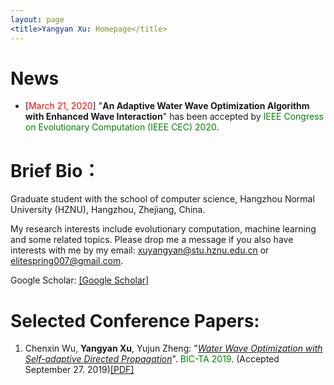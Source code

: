 ```yaml
---
layout: page
<title>Yangyan Xu: Homepage</title>
---
```

# News
<ul>

<li>[<font color="red">March 21, 2020</font>]  "<b>An Adaptive Water Wave Optimization Algorithm with Enhanced Wave Interaction</b>" has been accepted by <font color="green">IEEE Congress on Evolutionary Computation (IEEE CEC) 2020</font>.</li>

</ul>

# Brief Bio：

Graduate student with the school of computer science, Hangzhou Normal University (HZNU), Hangzhou, Zhejiang, China. 

My research interests include evolutionary computation, machine learning and some related topics. Please drop me a message if you also have interests with me by my email: <u>xuyangyan@stu.hznu.edu.cn</u> or <u>elitespring007@gmail.com</u>.

Google Scholar: [[Google Scholar]](https://scholar.google.com/citations?user=gDJkRzwAAAAJ&hl=zh-CN)

# Selected Conference Papers:

<ol>
 
<p style="margin-top: 8px;"><li> Chenxin Wu, <b>Yangyan Xu</b>, Yujun Zheng: "<i><u>Water Wave Optimization with Self-adaptive Directed Propagation</u></i>". <font color="green">BIC-TA 2019</font>. (Accepted September 27. 2019)<a href = "https://link.springer.com/chapter/10.1007/978-981-15-3425-6_38">[PDF]</a></li></p>

</ol> 
